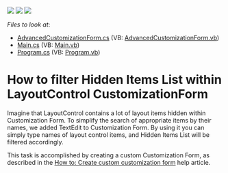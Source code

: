 <!-- default badges list -->
![](https://img.shields.io/endpoint?url=https://codecentral.devexpress.com/api/v1/VersionRange/128632993/11.1.8%2B)
[![](https://img.shields.io/badge/Open_in_DevExpress_Support_Center-FF7200?style=flat-square&logo=DevExpress&logoColor=white)](https://supportcenter.devexpress.com/ticket/details/E3546)
[![](https://img.shields.io/badge/📖_How_to_use_DevExpress_Examples-e9f6fc?style=flat-square)](https://docs.devexpress.com/GeneralInformation/403183)
<!-- default badges end -->
<!-- default file list -->
*Files to look at*:

* [AdvancedCustomizationForm.cs](./CS/WindowsApplication3/AdvancedCustomizationForm.cs) (VB: [AdvancedCustomizationForm.vb](./VB/WindowsApplication3/AdvancedCustomizationForm.vb))
* [Main.cs](./CS/WindowsApplication3/Main.cs) (VB: [Main.vb](./VB/WindowsApplication3/Main.vb))
* [Program.cs](./CS/WindowsApplication3/Program.cs) (VB: [Program.vb](./VB/WindowsApplication3/Program.vb))
<!-- default file list end -->
# How to filter Hidden Items List within LayoutControl CustomizationForm


<p>Imagine that LayoutControl contains a lot of layout items hidden within Customization Form. To simplify the search of appropriate items by their names, we added TextEdit to Customization Form. By using it you can simply type names of layout control items, and Hidden Items List will be filtered accordingly. </p><p>This task is accomplished by creating a custom Customization Form, as described in the  <a href="http://documentation.devexpress.com/#WindowsForms/CustomDocument2198"><u>How to: Create custom customization form</u></a> help article. </p>

<br/>


